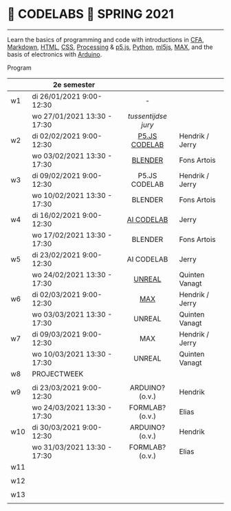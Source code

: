# :rocket: CODELABS :new_moon_with_face: SPRING 2021
___
Learn the basics of programming and code with introductions in [CFA](https://www.contextfreeart.org/), [Markdown](https://en.wikipedia.org/wiki/Markdown), [HTML](https://en.wikipedia.org/wiki/HTML), [CSS](https://en.wikipedia.org/wiki/Cascading_Style_Sheets), [Processing](https://processing.org/) &amp; [p5.js](https://p5js.org/), [Python](https://en.wikipedia.org/wiki/Python_(programming_language)), [ml5js](https://ml5js.org/), [MAX](https://cycling74.com/), and the basis of electronics with [Arduino](https://www.arduino.cc/).


Program 

|  | 2e semester |  |  |
| -	| - | :-:	|-	|
| w1 	| di 26/01/2021 9:00-12:30 	| - 	|  	|
|  	  | wo 27/01/2021 13:30 - 17:30	| *tussentijdse jury* 	|  	|
| w2 	| di 02/02/2021 9:00-12:30	| [P5.JS CODELAB](projecten/2021_p5js) 	| Hendrik / Jerry 	|
|  	  | wo 03/02/2021 13:30 - 17:30	| [BLENDER](projecten/2021_blender) 	| Fons Artois 	|
| w3 	| di 09/02/2021 9:00-12:30	| P5.JS CODELAB	| Hendrik / Jerry 	|
|  	  | wo 10/02/2021 13:30 - 17:30	| BLENDER 	| Fons Artois 	|
| w4 	| di 16/02/2021 9:00-12:30	| [AI CODELAB](projecten/2021_ai) 	| Jerry 	|
|  	  | wo 17/02/2021 13:30 - 17:30	| BLENDER 	| Fons Artois 	|
| w5 	| di 23/02/2021 9:00-12:30	| AI CODELAB	| Jerry 	|
|  	  | wo 24/02/2021 13:30 - 17:30	| [UNREAL](projecten/2021_unreal) 	| Quinten Vanagt 	|
| w6 	| di 02/03/2021 9:00-12:30	| [MAX](projecten/2021_max) 	| Hendrik / Jerry 	|
|  	  | wo 03/03/2021 13:30 - 17:30	| UNREAL 	| Quinten Vanagt	|
| w7 	| di 09/03/2021 9:00-12:30	| MAX 	| Hendrik / Jerry 	|
|  	  | wo 10/03/2021 13:30 - 17:30	| UNREAL 	| Quinten Vanagt 	|
| w8 	| PROJECTWEEK	|  	|  	|
|  	|   	|   	|   	|
| w9 	| di 23/03/2021 9:00-12:30	| ARDUINO? (o.v.)	| Hendrik 	|
|  	  | wo 24/03/2021  13:30 - 17:30	| FORMLAB? (o.v.) | Elias 	|
| w10 | di 30/03/2021 9:00-12:30	| ARDUINO? (o.v.)	| Hendrik 	|
|  	  | wo 31/03/2021  13:30 - 17:30 | FORMLAB? (o.v.) | Elias 	|
| w11 	|  	|  	|  	|
|  	|  	|  	|  	|
| w12 	|  	|  	|  	|
|  	|  	|  	|  	|
| w13 	|  	|  	|  	|
|  	|  	|  	|  	|
